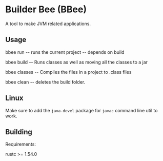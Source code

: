 # Builder Bee (BBee)

A tool to make JVM related applications.

## Usage

bbee run -- runs the current project -- depends on build

bbee build -- Runs classes as well as moving all the classes to a jar

bbee classes -- Compiles the files in a project to .class files

bbee clean -- deletes the build folder.

## Linux
Make sure to add the `java-devel` package for `javac` command line util to work.

## Building
Requirements:

rustc >= 1.54.0